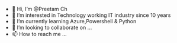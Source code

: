 - 👋 Hi, I’m @Preetam Ch
- 👀 I’m interested in Technology working IT industry since 10 years
- 🌱 I’m currently learning Azure,Powershell & Python
- 💞️ I’m looking to collaborate on ...
- 📫 How to reach me ...

<!---
Preetam6126/Preetam6126 is a ✨ special ✨ repository because its `README.md` (this file) appears on your GitHub profile.
You can click the Preview link to take a look at your changes.
--->
